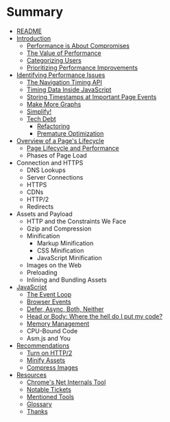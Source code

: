 # Summary

* [README](README.md)
* [Introduction](01-introduction/introduction.md)
   * [Performance is About Compromises](01-introduction/performance_is_about_compromises.md)
   * [The Value of Performance](01-introduction/the_value_of_performance.md)
   * [Categorizing Users](01-introduction/categorizing_users.md)
   * [Prioritizing Performance Improvements](01-introduction/prioritizing_performance_improvements.md)
* [Identifying Performance Issues](02-identifying-performance-issues/identifyingperformance_issues_md.md)
   * [The Navigation Timing API](02-identifying-performance-issues/the_navigation_timing_api.md)
   * [Timing Data Inside JavaScript](02-identifying-performance-issues/timing_data_inside_javascript.md)
   * [Storing Timestamps at Important Page Events](02-identifying-performance-issues/storing_timestamps_at_important_page_events.md)
   * [Make More Graphs](02-identifying-performance-issues/make_more_graphs.md)
   * [Simplify!](02-identifying-performance-issues/simplify.md)
   * [Tech Debt](02-identifying-performance-issues/tech_debt.md)
       * [Refactoring](02-identifying-performance-issues/refactoring.md)
       * [Premature Optimization](02-identifying-performance-issues/premature_optimization.md)
* [Overview of a Page's Lifecycle](03-overview_of_a_pages_lifecycle/overview_of_a_pages_lifecycle.md)
   * [Page Lifecycle and Performance](03-overview_of_a_pages_lifecycle/page_lifecycle_and_performance.md)
   * Phases of Page Load
* Connection and HTTPS
   * DNS Lookups
   * Server Connections
   * HTTPS
   * CDNs
   * HTTP/2
   * Redirects
* Assets and Payload
   * HTTP and the Constraints We Face
   * Gzip and Compression
   * Minification
       * Markup Minification
       * CSS Minification
       * JavaScript Minification
   * Images on the Web
   * Preloading
   * Inlining and Bundling Assets
* [JavaScript](06-javascript/javascript.md)
   * [The Event Loop](06-javascript/the_event_loop.md)
   * [Browser Events](06-javascript/browser_events.md)
   * [Defer, Async, Both, Neither](06-javascript/defer,_async,_both,_neither.md)
   * [Head or Body: Where the hell do I put my code?](06-javascript/head_or_body_where_the_hell_do_i_put_my_code.md)
   * [Memory Management](06-javascript/memory_management.md)
   * CPU-Bound Code
   * Asm.js and You
* [Recommendations](07-recommendations/recommendations.md)
   * [Turn on HTTP/2](07-recommendations/turn_on_http2.md)
   * [Minify Assets](07-recommendations/minify_assets.md)
   * [Compress Images](07-recommendations/compress_images.md)
* [Resources](08-resources/resources.md)
   * [Chrome's Net Internals Tool](08-resources/chromes_net_internals_tool.md)
   * [Notable Tickets](08-resources/notable_tickets.md)
   * [Mentioned Tools](08-resources/mentioned_tools.md)
   * [Glossary](08-resources/glossary.md)
   * [Thanks](08-resources/thanks.md)

